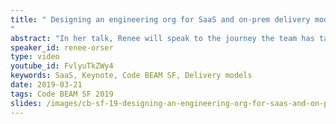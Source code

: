 ```yaml
---
title: " Designing an engineering org for SaaS and on-prem delivery models
"
abstract: "In her talk, Renee will speak to the journey the team has taken over the past two years to tackle the systemic complexity presented by multiple deployment mechanisms, from first developing and operating a SaaS DNS platform, to later also releasing versioned software for on-prem usage of their DNS products."
speaker_id: renee-orser
type: video
youtube_id: FvlyuTkZWy4
keywords: SaaS, Keynote, Code BEAM SF, Delivery models
date: 2019-03-21
tags: Code BEAM SF 2019
slides: /images/cb-sf-19-designing-an-engineering-org-for-saas-and-on-prem-delivery-models-renee-orser.pdf
---
```


